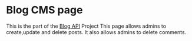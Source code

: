 # Blog CMS page
This is the part of the [Blog API](https://github.com/Kacegz/BlogAPI) Project 
This page allows admins to create,update and delete posts.
It also allows admins to delete comments.